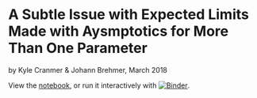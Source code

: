 # A Subtle Issue with Expected Limits Made with Aysmptotics for More Than One Parameter

by Kyle Cranmer & Johann Brehmer, March 2018

View the [notebook](http://nbviewer.jupyter.org/github/cranmer/expected-contours/blob/master/Expected-Limits-in-2D.ipynb), or run it interactively with [![Binder](https://mybinder.org/badge.svg)](https://mybinder.org/v2/gh/cranmer/expected-contours/master?filepath=Expected-Limits-in-2D.ipynb).